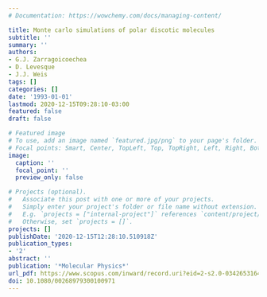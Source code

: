 ```yaml
---
# Documentation: https://wowchemy.com/docs/managing-content/

title: Monte carlo simulations of polar discotic molecules
subtitle: ''
summary: ''
authors:
- G.J. Zarragoicoechea
- D. Levesque
- J.J. Weis
tags: []
categories: []
date: '1993-01-01'
lastmod: 2020-12-15T09:28:10-03:00
featured: false
draft: false

# Featured image
# To use, add an image named `featured.jpg/png` to your page's folder.
# Focal points: Smart, Center, TopLeft, Top, TopRight, Left, Right, BottomLeft, Bottom, BottomRight.
image:
  caption: ''
  focal_point: ''
  preview_only: false

# Projects (optional).
#   Associate this post with one or more of your projects.
#   Simply enter your project's folder or file name without extension.
#   E.g. `projects = ["internal-project"]` references `content/project/deep-learning/index.md`.
#   Otherwise, set `projects = []`.
projects: []
publishDate: '2020-12-15T12:28:10.510918Z'
publication_types:
- '2'
abstract: ''
publication: '*Molecular Physics*'
url_pdf: https://www.scopus.com/inward/record.uri?eid=2-s2.0-0342653164&doi=10.1080%2f00268979300100971&partnerID=40&md5=a47c2bf009828783830203f3ec8f2c8f
doi: 10.1080/00268979300100971
---
```

